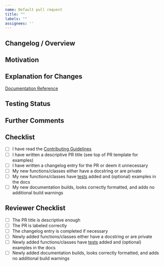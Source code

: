 ```yaml
---
name: Default pull request
title: ""
labels: ""
assignees: ''
---
```


<!--
Thanks for your contribution to ManimCommunity!

Before filling in the details, ensure:
- Your local changes are up-to-date with ManimCommunity/manim
  
- The title of your PR gives a descriptive summary to end-users. Some examples:
  - Fixed last animations not running to completion
  - Added gradient support and documentation for SVG files
  Examples of what *NOT* to do:
  - "fixed that styling issue" - not descriptive enough
  - "fixed issue #XYZ" - end-user needs to do further research
-->
## Changelog / Overview
<!-- Optional (Recommended): a detailed overview of the PR for the upcoming
release's changelog entry. Useful for when the PR title isn't enough. 

DO NOT REMOVE THE FOLLOWING CHANGELOG LINES, EVEN IF YOU DON'T USE THEM.-->
<!--changelog-start-->

<!--changelog-end-->

## Motivation
<!-- In what way do your changes improve the library? -->

## Explanation for Changes
<!-- How do your changes improve the library? -->

<!-- For PRs introducing new features, please adjust
the link below to reference the docs of your feature. -->
[Documentation Reference](https://manimce--####.org.readthedocs.build)
<!-- In the link above replace #### with you PR number.
You can also adjust the path to the module / class you worked on. This could look like adding
"/en/####/reference/manim.mobject.geometry.Arc.html" to the link for the Arc class.
Notice that the link will only work once the documentation is build which may take a few minutes.-->


## Testing Status
<!-- Optional (Recommended): your computer specs and what tests you ran with
their results, if any. This section is also intended for other
testing-related comments. -->

## Further Comments
<!-- Optional: any further comments that might be useful for reviewers. -->

## Checklist
- [ ] I have read the [Contributing Guidelines](https://docs.manim.community/en/latest/contributing.html)
- [ ] I have written a descriptive PR title (see top of PR template for examples)
- [ ] I have written a changelog entry for the PR or deem it unnecessary
- [ ] My new functions/classes either have a docstring or are private
- [ ] My new functions/classes have [tests](https://github.com/ManimCommunity/manim/wiki/Testing) added and (optional) examples in the docs
- [ ] My new documentation builds, looks correctly formatted, and adds no additional build warnings
<!-- Once again, thanks for contributing to ManimCommunity! -->


<!-- Do not modify the lines below. These are for the reviewers of your PR -->
## Reviewer Checklist
- [ ] The PR title is descriptive enough
- [ ] The PR is labeled correctly
- [ ] The changelog entry is completed if necessary
- [ ] Newly added functions/classes either have a docstring or are private
- [ ] Newly added functions/classes have [tests](https://github.com/ManimCommunity/manim/wiki/Testing) added and (optional) examples in the docs
- [ ] Newly added documentation builds, looks correctly formatted, and adds no additional build warnings
